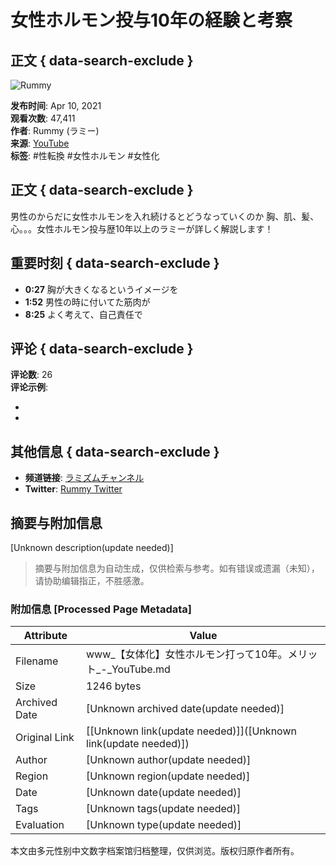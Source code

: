 # 女性ホルモン投与10年の経験と考察

## 正文 { data-search-exclude }


![Rummy](https://yt3.ggpht.com/x36anpzRbsDV9VzV0F1PHTsf4jvmnCZtrJJOlbkbKVUMCdr1c4cKljzmzAA3R4Y8Zchs0b_dbg=s48-c-k-c0x00ffffff-no-rj)

**发布时间**: Apr 10, 2021  
**观看次数**: 47,411  
**作者**: Rummy (ラミー)  
**来源**: [YouTube](https://www.youtube.com/watch?v=CkDJTHSZD4g)  
**标签**: #性転換 #女性ホルモン #女性化  

## 正文 { data-search-exclude }
男性のからだに女性ホルモンを入れ続けるとどうなっていくのか 胸、肌、髪、心。。。女性ホルモン投与歴10年以上のラミーが詳しく解説します！

## 重要时刻 { data-search-exclude }
- **0:27** 胸が大きくなるというイメージを
- **1:52** 男性の時に付いてた筋肉が
- **8:25** よく考えて、自己責任で

## 评论 { data-search-exclude }
**评论数**: 26  
**评论示例**:  
- [用户1]: 这是一个很有启发性的视频，谢谢分享！  
- [用户2]: 对于想要了解转变过程的人来说，信息非常宝贵。

## 其他信息 { data-search-exclude }
- **频道链接**: [ラミズムチャンネル](https://www.youtube.com/channel/UC2MgjZC2uMOrPZcg2bOwSJw)  
- **Twitter**: [Rummy Twitter](https://twitter.com/rummy_chocolove)
<!-- tcd_original_link https://www.youtube.com/watch?v=CkDJTHSZD4g -->


## 摘要与附加信息

<!-- tcd_abstract -->
[Unknown description(update needed)]
<!-- tcd_abstract_end -->

> 摘要与附加信息为自动生成，仅供检索与参考。如有错误或遗漏（未知），请协助编辑指正，不胜感激。

### 附加信息 [Processed Page Metadata]

| Attribute       | Value                                  |
|-----------------|----------------------------------------|
| Filename        | www_【女体化】女性ホルモン打って10年。メリット_-_YouTube.md                             |
| Size            | 1246 bytes                           |
| Archived Date   | [Unknown archived date(update needed)]                             |
| Original Link   | [[Unknown link(update needed)]]([Unknown link(update needed)])                       |
| Author          | [Unknown author(update needed)]                               |
| Region          | [Unknown region(update needed)]                               |
| Date            | [Unknown date(update needed)]                                 |
| Tags            | [Unknown tags(update needed)]                                 |
| Evaluation            | [Unknown type(update needed)]                                 |
<!-- tcd_table_end -->

本文由多元性别中文数字档案馆归档整理，仅供浏览。版权归原作者所有。
